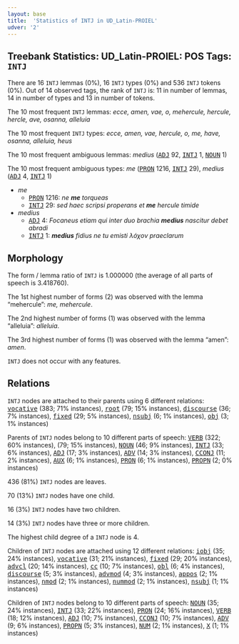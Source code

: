 ```yaml
---
layout: base
title:  'Statistics of INTJ in UD_Latin-PROIEL'
udver: '2'
---
```


## Treebank Statistics: UD_Latin-PROIEL: POS Tags: `INTJ`

There are 16 `INTJ` lemmas (0%), 16 `INTJ` types (0%) and 536 `INTJ` tokens (0%).
Out of 14 observed tags, the rank of `INTJ` is: 11 in number of lemmas, 14 in number of types and 13 in number of tokens.

The 10 most frequent `INTJ` lemmas: <em>ecce, amen, vae, o, mehercule, hercule, hercle, ave, osanna, alleluia</em>

The 10 most frequent `INTJ` types:  <em>ecce, amen, vae, hercule, o, me, have, osanna, alleluia, heus</em>

The 10 most frequent ambiguous lemmas: <em>medius</em> (<tt><a href="la_proiel-pos-ADJ.html">ADJ</a></tt> 92, <tt><a href="la_proiel-pos-INTJ.html">INTJ</a></tt> 1, <tt><a href="la_proiel-pos-NOUN.html">NOUN</a></tt> 1)

The 10 most frequent ambiguous types:  <em>me</em> (<tt><a href="la_proiel-pos-PRON.html">PRON</a></tt> 1216, <tt><a href="la_proiel-pos-INTJ.html">INTJ</a></tt> 29), <em>medius</em> (<tt><a href="la_proiel-pos-ADJ.html">ADJ</a></tt> 4, <tt><a href="la_proiel-pos-INTJ.html">INTJ</a></tt> 1)


* <em>me</em>
  * <tt><a href="la_proiel-pos-PRON.html">PRON</a></tt> 1216: <em>ne <b>me</b> torqueas</em>
  * <tt><a href="la_proiel-pos-INTJ.html">INTJ</a></tt> 29: <em>sed haec scripsi properans et <b>me</b> hercule timide</em>
* <em>medius</em>
  * <tt><a href="la_proiel-pos-ADJ.html">ADJ</a></tt> 4: <em>Focaneus etiam qui inter duo brachia <b>medius</b> nascitur debet abradi</em>
  * <tt><a href="la_proiel-pos-INTJ.html">INTJ</a></tt> 1: <em><b>medius</b> fidius ne tu emisti λόχον praeclarum</em>

## Morphology

The form / lemma ratio of `INTJ` is 1.000000 (the average of all parts of speech is 3.418760).

The 1st highest number of forms (2) was observed with the lemma “mehercule”: <em>me, mehercule</em>.

The 2nd highest number of forms (1) was observed with the lemma “alleluia”: <em>alleluia</em>.

The 3rd highest number of forms (1) was observed with the lemma “amen”: <em>amen</em>.

`INTJ` does not occur with any features.


## Relations

`INTJ` nodes are attached to their parents using 6 different relations: <tt><a href="la_proiel-dep-vocative.html">vocative</a></tt> (383; 71% instances), <tt><a href="la_proiel-dep-root.html">root</a></tt> (79; 15% instances), <tt><a href="la_proiel-dep-discourse.html">discourse</a></tt> (36; 7% instances), <tt><a href="la_proiel-dep-fixed.html">fixed</a></tt> (29; 5% instances), <tt><a href="la_proiel-dep-nsubj.html">nsubj</a></tt> (6; 1% instances), <tt><a href="la_proiel-dep-obj.html">obj</a></tt> (3; 1% instances)

Parents of `INTJ` nodes belong to 10 different parts of speech: <tt><a href="la_proiel-pos-VERB.html">VERB</a></tt> (322; 60% instances),  (79; 15% instances), <tt><a href="la_proiel-pos-NOUN.html">NOUN</a></tt> (46; 9% instances), <tt><a href="la_proiel-pos-INTJ.html">INTJ</a></tt> (33; 6% instances), <tt><a href="la_proiel-pos-ADJ.html">ADJ</a></tt> (17; 3% instances), <tt><a href="la_proiel-pos-ADV.html">ADV</a></tt> (14; 3% instances), <tt><a href="la_proiel-pos-CCONJ.html">CCONJ</a></tt> (11; 2% instances), <tt><a href="la_proiel-pos-AUX.html">AUX</a></tt> (6; 1% instances), <tt><a href="la_proiel-pos-PRON.html">PRON</a></tt> (6; 1% instances), <tt><a href="la_proiel-pos-PROPN.html">PROPN</a></tt> (2; 0% instances)

436 (81%) `INTJ` nodes are leaves.

70 (13%) `INTJ` nodes have one child.

16 (3%) `INTJ` nodes have two children.

14 (3%) `INTJ` nodes have three or more children.

The highest child degree of a `INTJ` node is 4.

Children of `INTJ` nodes are attached using 12 different relations: <tt><a href="la_proiel-dep-iobj.html">iobj</a></tt> (35; 24% instances), <tt><a href="la_proiel-dep-vocative.html">vocative</a></tt> (31; 21% instances), <tt><a href="la_proiel-dep-fixed.html">fixed</a></tt> (29; 20% instances), <tt><a href="la_proiel-dep-advcl.html">advcl</a></tt> (20; 14% instances), <tt><a href="la_proiel-dep-cc.html">cc</a></tt> (10; 7% instances), <tt><a href="la_proiel-dep-obl.html">obl</a></tt> (6; 4% instances), <tt><a href="la_proiel-dep-discourse.html">discourse</a></tt> (5; 3% instances), <tt><a href="la_proiel-dep-advmod.html">advmod</a></tt> (4; 3% instances), <tt><a href="la_proiel-dep-appos.html">appos</a></tt> (2; 1% instances), <tt><a href="la_proiel-dep-nmod.html">nmod</a></tt> (2; 1% instances), <tt><a href="la_proiel-dep-nummod.html">nummod</a></tt> (2; 1% instances), <tt><a href="la_proiel-dep-nsubj.html">nsubj</a></tt> (1; 1% instances)

Children of `INTJ` nodes belong to 10 different parts of speech: <tt><a href="la_proiel-pos-NOUN.html">NOUN</a></tt> (35; 24% instances), <tt><a href="la_proiel-pos-INTJ.html">INTJ</a></tt> (33; 22% instances), <tt><a href="la_proiel-pos-PRON.html">PRON</a></tt> (24; 16% instances), <tt><a href="la_proiel-pos-VERB.html">VERB</a></tt> (18; 12% instances), <tt><a href="la_proiel-pos-ADJ.html">ADJ</a></tt> (10; 7% instances), <tt><a href="la_proiel-pos-CCONJ.html">CCONJ</a></tt> (10; 7% instances), <tt><a href="la_proiel-pos-ADV.html">ADV</a></tt> (9; 6% instances), <tt><a href="la_proiel-pos-PROPN.html">PROPN</a></tt> (5; 3% instances), <tt><a href="la_proiel-pos-NUM.html">NUM</a></tt> (2; 1% instances), <tt><a href="la_proiel-pos-X.html">X</a></tt> (1; 1% instances)

